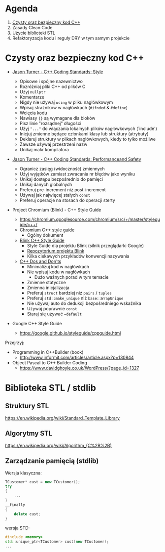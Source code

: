 # Agenda

1. [Czysty oraz bezpieczny kod C++](#czysty-oraz-bezpieczny-kod-c)
2. Zasady Clean Code
3. Użycie biblioteki STL
4. Refaktoryzacja kodu i reguły DRY w tym samym projekcie

# Czysty oraz bezpieczny kod C++

* [Jason Turner - C++ Coding Standards: Style](./CodingStandardsStyle.md)
    * Opisowe i spójne nazewnictwo
    * Rozróżniaj pliki C++ od plików C
    * Użyj `nullptr`
    * Komentarze
    * Nigdy nie używaj `using` w pliku nagłówkowym
    * Wpisuj strażników w nagłówkach (`#ifnded` & `#define`)
    * Wcięcia kodu
    * Nawiasy `{}` są wymagane dla bloków
    * Pisz linie "rozsądnej" długości
    * Użyj `"..."` do włączania lokalnych plików nagłówkowych (`include')
    * Inicjuj zmienne będące członkami klasy lub struktury (atrybuty)
    * Deklaruj struktury w plikach nagłówkowych, kiedy to tylko możliwe
    * Zawsze używaj przestrzeni nazw
    * Unikaj makr kompilatora

* [Jason Turner - C++ Coding Standards: Performanceand Safety](./CodingStandardsPerformanceSafety.md)
    * Ogranicz zasięg (widoczność) zmiennych
    * Użyj wyjątków zamiast zwracania nr błędów jako wyniku
    * Unikaj dostępu bezpośrednio do pamięci
    * Unikaj danych globalnych
    * Preferuj pre-increment niż post-increment
    * Używaj jak najwięcej stałych `const`
    * Preferuj operacje na stosach do operacji sterty

* Project Chromium (Blink) - C++ Style Guide
    * https://chromium.googlesource.com/chromium/src/+/master/styleguide/c++/
    * [Chromium C++ style guide](https://chromium.googlesource.com/chromium/src/+/master/styleguide/c++/c++.md)
        * Ogólny dokument
    * [Blink C++ Style Guide](https://chromium.googlesource.com/chromium/src/+/master/styleguide/c++/blink-c++.md)
        * Style Guide dla projektu Blink (silnik przeglądarki Google)
        * [Repozytorium projektu Blink](https://chromium.googlesource.com/chromium/src/+/master/third_party/blink/)
        * Kilka ciekawych przykładów konwencji nazywania
    * [C++ Dos and Don'ts](https://sites.google.com/a/chromium.org/dev/developers/coding-style/cpp-dos-and-donts)
        * Minimalizuj kod w nagłówkach
        * Nie wpisuj kodu w nagłówkach
            * Dużo ważnych porad w tym temacie
        * Zmienne statyczne
        * Zmienna inicjalizacja
        * Preferuj `struct` bardziej niż  `pairs` / `tuples`
        * Preferuj `std::make_unique` niż `base::WrapUnique`
        * Nie używaj auto do dedukcji bezpośredniego wskaźnika
        * Używaj poprawnie `const`
        * Staraj się używać `=default` 

* Google C++ Style Guide
    * https://google.github.io/styleguide/cppguide.html

Przejrzyj:

* Programming in C++Builder (book)
    * http://www.informit.com/articles/article.aspx?p=130844
* Object Pascal to C++ Builder Coding
    * https://www.davidghoyle.co.uk/WordPress/?page_id=1327



# Biblioteka STL / stdlib

## Struktury STL

https://en.wikipedia.org/wiki/Standard_Template_Library

## Algorytmy STL

https://en.wikipedia.org/wiki/Algorithm_(C%2B%2B)

## Zarządzanie pamięcią (stdlib)

Wersja klasyczna:

```cpp
TCustomer* cust = new TCustomer();
try
{
    ...
}
__finally
{
    delete cust;
}
```

wersja STD:

```cpp
#include <memory>
std::unique_ptr<TCustomer> cust(new TCustomer);
...
```
